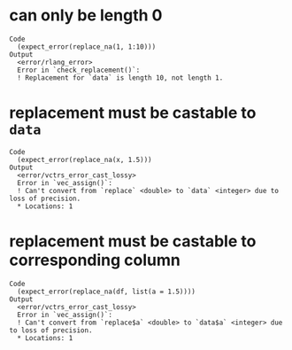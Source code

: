 # can only be length 0

    Code
      (expect_error(replace_na(1, 1:10)))
    Output
      <error/rlang_error>
      Error in `check_replacement()`:
      ! Replacement for `data` is length 10, not length 1.

# replacement must be castable to `data`

    Code
      (expect_error(replace_na(x, 1.5)))
    Output
      <error/vctrs_error_cast_lossy>
      Error in `vec_assign()`:
      ! Can't convert from `replace` <double> to `data` <integer> due to loss of precision.
      * Locations: 1

# replacement must be castable to corresponding column

    Code
      (expect_error(replace_na(df, list(a = 1.5))))
    Output
      <error/vctrs_error_cast_lossy>
      Error in `vec_assign()`:
      ! Can't convert from `replace$a` <double> to `data$a` <integer> due to loss of precision.
      * Locations: 1

